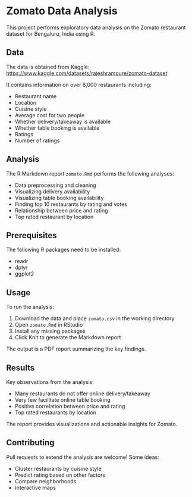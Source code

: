 # Zomato Data Analysis

This project performs exploratory data analysis on the Zomato restaurant dataset for Bengaluru, India using R.

## Data

The data is obtained from Kaggle: https://www.kaggle.com/datasets/rajeshrampure/zomato-dataset

It contains information on over 8,000 restaurants including:

- Restaurant name
- Location
- Cuisine style
- Average cost for two people
- Whether delivery/takeaway is available
- Whether table booking is available
- Ratings
- Number of ratings

## Analysis

The R Markdown report `zomato.Rmd` performs the following analyses:

- Data preprocessing and cleaning
- Visualizing delivery availability
- Visualizing table booking availability 
- Finding top 10 restaurants by rating and votes
- Relationship between price and rating
- Top rated restaurant by location

## Prerequisites

The following R packages need to be installed:

- readr
- dplyr
- ggplot2

## Usage

To run the analysis:

1. Download the data and place `zomato.csv` in the working directory 
2. Open `zomato.Rmd` in RStudio
3. Install any missing packages
4. Click Knit to generate the Markdown report

The output is a PDF report summarizing the key findings.

## Results

Key observations from the analysis:

- Many restaurants do not offer online delivery/takeaway
- Very few facilitate online table booking
- Positive correlation between price and rating
- Top rated restaurants by location

The report provides visualizations and actionable insights for Zomato.

## Contributing

Pull requests to extend the analysis are welcome! Some ideas:

- Cluster restaurants by cuisine style 
- Predict rating based on other factors
- Compare neighborhoods
- Interactive maps
